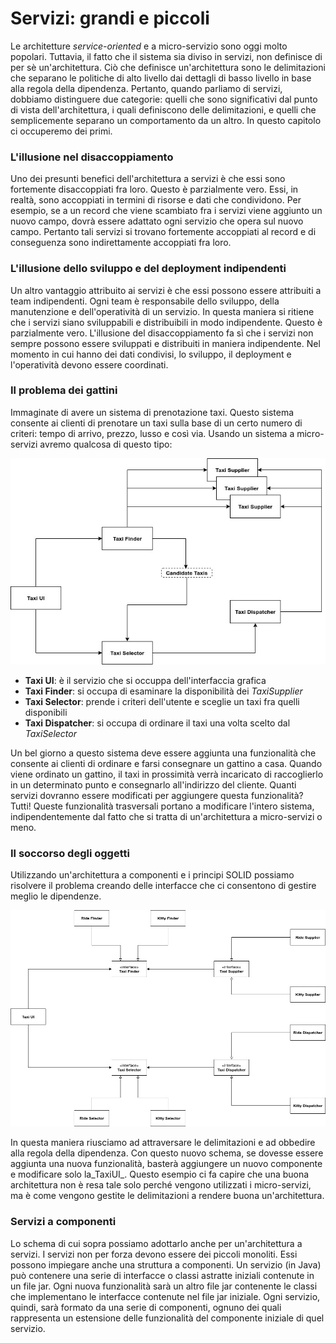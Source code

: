 # Servizi: grandi e piccoli

Le architetture _service-oriented_ e a micro-servizio sono oggi molto popolari. Tuttavia, il fatto che il sistema sia diviso in servizi, non definisce di per sè un'architettura. Ciò che definisce un'architettura sono le delimitazioni che separano le politiche di alto livello dai dettagli di basso livello in base alla regola della dipendenza. Pertanto, quando parliamo di servizi, dobbiamo distinguere due categorie: quelli che sono significativi dal punto di vista dell'architettura, i quali definiscono delle delimitazioni, e quelli che semplicemente separano un comportamento da un altro. In questo capitolo ci occuperemo dei primi.

### L'illusione nel disaccoppiamento

Uno dei presunti benefici dell'architettura a servizi è che essi sono fortemente disaccoppiati fra loro. Questo è parzialmente vero. Essi, in realtà, sono accoppiati in termini di risorse e dati che condividono. Per esempio, se a un record che viene scambiato fra i servizi viene aggiunto un nuovo campo, dovrà essere adattato ogni servizio che opera sul nuovo campo. Pertanto tali servizi si trovano fortemente accoppiati al record e di conseguenza sono indirettamente accoppiati fra loro.

### L'illusione dello sviluppo e del deployment indipendenti

Un altro vantaggio attribuito ai servizi è che essi possono essere attribuiti a team indipendenti. Ogni team è responsabile dello sviluppo, della manutenzione e dell'operatività di un servizio. In questa maniera si ritiene che i servizi siano sviluppabili e distribuibili in modo indipendente. Questo è parzialmente vero. L'illusione del disaccoppiamento fa sì che i servizi non sempre possono essere sviluppati e distribuiti in maniera indipendente. Nel momento in cui hanno dei dati condivisi, lo sviluppo, il deployment e l'operatività devono essere coordinati.

### Il problema dei gattini

Immaginate di avere un sistema di prenotazione taxi. Questo sistema consente ai clienti di prenotare un taxi sulla base di un certo numero di criteri: tempo di arrivo, prezzo, lusso e così via. Usando un sistema a micro-servizi avremo qualcosa di questo tipo:

![](.gitbook/assets/taxi-micro-service.jpg)

* **Taxi UI**: è il servizio che si occuppa dell'interfaccia grafica
* **Taxi Finder**: si occupa di esaminare la disponibilità dei _TaxiSupplier_
* **Taxi Selector**: prende i criteri dell'utente e sceglie un taxi fra quelli disponibili
* **Taxi Dispatcher**: si occupa di ordinare il taxi una volta scelto dal _TaxiSelector_

Un bel giorno a questo sistema deve essere aggiunta una funzionalità che consente ai clienti di ordinare e farsi consegnare un gattino a casa. Quando viene ordinato un gattino, il taxi in prossimità verrà incaricato di raccoglierlo in un determinato punto e consegnarlo all'indirizzo del cliente. Quanti servizi dovranno essere modificati per aggiungere questa funzionalità? Tutti! Queste funzionalità trasversali portano a modificare l'intero sistema, indipendentemente dal fatto che si tratta di un'architettura a micro-servizi o meno.

### Il soccorso degli oggetti

Utilizzando un'architettura a componenti e i principi SOLID possiamo risolvere il problema creando delle interfacce che ci consentono di gestire meglio le dipendenze.

![](.gitbook/assets/kitty-micro-service.jpg)

In questa maniera riusciamo ad attraversare le delimitazioni e ad obbedire alla regola della dipendenza. Con questo nuovo schema, se dovesse essere aggiunta una nuova funzionalità, basterà aggiungere un nuovo componente e modificare solo la_TaxiUI_. Questo esempio ci fa capire che una buona architettura non è resa tale solo perché vengono utilizzati i micro-servizi, ma è come vengono gestite le delimitazioni a rendere buona un'architettura.

### Servizi a componenti

Lo schema di cui sopra possiamo adottarlo anche per un'architettura a servizi. I servizi non per forza devono essere dei piccoli monoliti. Essi possono impiegare anche una struttura a componenti. Un servizio \(in Java\) può contenere una serie di interfacce o classi astratte iniziali contenute in un file jar. Ogni nuova funzionalità sarà un altro file jar contenente le classi che implementano le interfacce contenute nel file jar iniziale. Ogni servizio, quindi, sarà formato da una serie di componenti, ognuno dei quali rappresenta un estensione delle funzionalità del componente iniziale di quel servizio.

